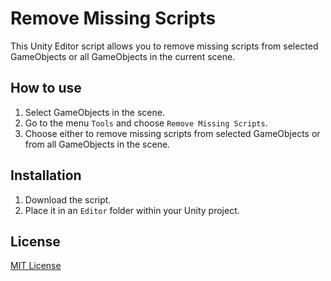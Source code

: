 # Remove Missing Scripts

This Unity Editor script allows you to remove missing scripts from selected GameObjects or all GameObjects in the current scene.

## How to use
1. Select GameObjects in the scene.
2. Go to the menu `Tools` and choose `Remove Missing Scripts`.
3. Choose either to remove missing scripts from selected GameObjects or from all GameObjects in the scene.

## Installation
1. Download the script.
2. Place it in an `Editor` folder within your Unity project.

## License
[MIT License](LICENSE)

